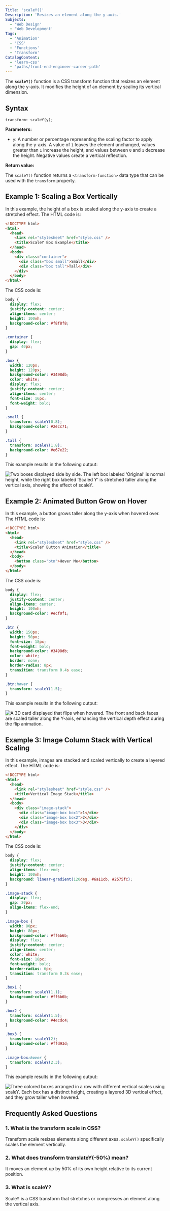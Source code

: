 ```yaml
---
Title: 'scaleY()'
Description: 'Resizes an element along the y-axis.'
Subjects:
  - 'Web Design'
  - 'Web Development'
Tags:
  - 'Animation'
  - 'CSS'
  - 'Functions'
  - 'Transform'
CatalogContent:
  - 'learn-css'
  - 'paths/front-end-engineer-career-path'
---
```


The **`scaleY()`** function is a CSS transform function that resizes an element along the y-axis. It modifies the height of an element by scaling its vertical dimension.

## Syntax

```pseudo
transform: scaleY(y);
```

**Parameters:**

- `y`: A number or percentage representing the scaling factor to apply along the y-axis. A value of `1` leaves the element unchanged, values greater than `1` increase the height, and values between `0` and `1` decrease the height. Negative values create a vertical reflection.

**Return value:**

The `scaleY()` function returns a `<transform-function>` data type that can be used with the `transform` property.

## Example 1: Scaling a Box Vertically

In this example, the height of a box is scaled along the y-axis to create a stretched effect. The HTML code is:

```html
<!DOCTYPE html>
<html>
  <head>
    <link rel="stylesheet" href="style.css" />
    <title>ScaleY Box Example</title>
  </head>
  <body>
    <div class="container">
      <div class="box small">Small</div>
      <div class="box tall">Tall</div>
    </div>
  </body>
</html>
```

The CSS code is:

```css
body {
  display: flex;
  justify-content: center;
  align-items: center;
  height: 100vh;
  background-color: #f8f8f8;
}

.container {
  display: flex;
  gap: 40px;
}

.box {
  width: 120px;
  height: 120px;
  background-color: #3498db;
  color: white;
  display: flex;
  justify-content: center;
  align-items: center;
  font-size: 16px;
  font-weight: bold;
}

.small {
  transform: scaleY(0.8);
  background-color: #2ecc71;
}

.tall {
  transform: scaleY(1.8);
  background-color: #e67e22;
}
```

This example results in the following output:

![Two boxes displayed side by side. The left box labeled ‘Original’ is normal height, while the right box labeled ‘Scaled Y’ is stretched taller along the vertical axis, showing the effect of scaleY.](https://raw.githubusercontent.com/Codecademy/docs/main/media/scaleY1.png)

## Example 2: Animated Button Grow on Hover

In this example, a button grows taller along the y-axis when hovered over. The HTML code is:

```html
<!DOCTYPE html>
<html>
  <head>
    <link rel="stylesheet" href="style.css" />
    <title>ScaleY Button Animation</title>
  </head>
  <body>
    <button class="btn">Hover Me</button>
  </body>
</html>
```

The CSS code is:

```css
body {
  display: flex;
  justify-content: center;
  align-items: center;
  height: 100vh;
  background-color: #ecf0f1;
}

.btn {
  width: 150px;
  height: 50px;
  font-size: 18px;
  font-weight: bold;
  background-color: #3498db;
  color: white;
  border: none;
  border-radius: 8px;
  transition: transform 0.4s ease;
}

.btn:hover {
  transform: scaleY(1.5);
}
```

This example results in the following output:

![A 3D card displayed that flips when hovered. The front and back faces are scaled taller along the Y-axis, enhancing the vertical depth effect during the flip animation.](https://raw.githubusercontent.com/Codecademy/docs/main/media/scaleY2.gif)

## Example 3: Image Column Stack with Vertical Scaling

In this example, images are stacked and scaled vertically to create a layered effect. The HTML code is:

```html
<!DOCTYPE html>
<html>
  <head>
    <link rel="stylesheet" href="style.css" />
    <title>Vertical Image Stack</title>
  </head>
  <body>
    <div class="image-stack">
      <div class="image-box box1">1</div>
      <div class="image-box box2">2</div>
      <div class="image-box box3">3</div>
    </div>
  </body>
</html>
```

The CSS code is:

```css
body {
  display: flex;
  justify-content: center;
  align-items: flex-end;
  height: 100vh;
  background: linear-gradient(120deg, #6a11cb, #2575fc);
}

.image-stack {
  display: flex;
  gap: 20px;
  align-items: flex-end;
}

.image-box {
  width: 80px;
  height: 80px;
  background-color: #ff6b6b;
  display: flex;
  justify-content: center;
  align-items: center;
  color: white;
  font-size: 18px;
  font-weight: bold;
  border-radius: 6px;
  transition: transform 0.3s ease;
}

.box1 {
  transform: scaleY(1.1);
  background-color: #ff6b6b;
}

.box2 {
  transform: scaleY(1.5);
  background-color: #4ecdc4;
}

.box3 {
  transform: scaleY(2);
  background-color: #ffd93d;
}

.image-box:hover {
  transform: scaleY(2.3);
}
```

This example results in the following output:

![Three colored boxes arranged in a row with different vertical scales using scaleY. Each box has a distinct height, creating a layered 3D vertical effect, and they grow taller when hovered.](https://raw.githubusercontent.com/Codecademy/docs/main/media/scaleY3.gif)

## Frequently Asked Questions

### 1. What is the transform scale in CSS?

Transform scale resizes elements along different axes. `scaleY()` specifically scales the element vertically.

### 2. What does transform translateY(-50%) mean?

It moves an element up by 50% of its own height relative to its current position.

### 3. What is scaleY?

ScaleY is a CSS transform that stretches or compresses an element along the vertical axis.
